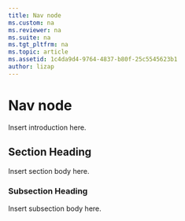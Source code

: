 ```yaml
---
title: Nav node
ms.custom: na
ms.reviewer: na
ms.suite: na
ms.tgt_pltfrm: na
ms.topic: article
ms.assetid: 1c4da9d4-9764-4837-b80f-25c5545623b1
author: lizap
---
```

# Nav node
Insert introduction here.  
  
## Section Heading  
Insert section body here.  
  
### Subsection Heading  
Insert subsection body here.  
  

